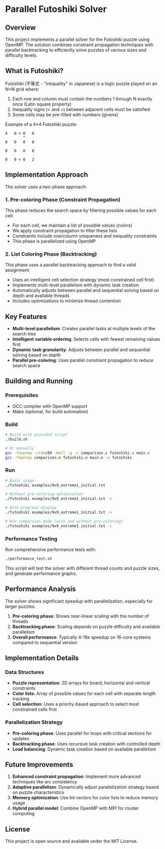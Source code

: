 # Parallel Futoshiki Solver

## Overview

This project implements a parallel solver for the Futoshiki puzzle using OpenMP. The solution combines constraint propagation techniques with parallel backtracking to efficiently solve puzzles of various sizes and difficulty levels.

## What is Futoshiki?

Futoshiki (不等式 - "inequality" in Japanese) is a logic puzzle played on an N×N grid where:

1. Each row and column must contain the numbers 1 through N exactly once (Latin square property)
2. Inequality signs (< and >) between adjacent cells must be satisfied
3. Some cells may be pre-filled with numbers (givens)

Example of a 4×4 Futoshiki puzzle:
```
4   0 < 0   0
        ^
0   0   0   0

0   0   0   0

0   0 < 0   2
```

## Implementation Approach

The solver uses a two-phase approach:

### 1. Pre-coloring Phase (Constraint Propagation)

This phase reduces the search space by filtering possible values for each cell:
- For each cell, we maintain a list of possible values (colors)
- We apply constraint propagation to filter these lists
- Constraints include row/column uniqueness and inequality constraints
- This phase is parallelized using OpenMP

### 2. List Coloring Phase (Backtracking)

This phase uses a parallel backtracking approach to find a valid assignment:
- Uses an intelligent cell selection strategy (most constrained cell first)
- Implements multi-level parallelism with dynamic task creation
- Automatically adjusts between parallel and sequential solving based on depth and available threads
- Includes optimizations to minimize thread contention

## Key Features

- **Multi-level parallelism**: Creates parallel tasks at multiple levels of the search tree
- **Intelligent variable ordering**: Selects cells with fewest remaining values first
- **Dynamic task granularity**: Adjusts between parallel and sequential solving based on depth
- **Parallel pre-coloring**: Uses parallel constraint propagation to reduce search space

## Building and Running

### Prerequisites

- GCC compiler with OpenMP support
- Make (optional, for build automation)

### Build

```bash
# Build with provided script
./build.sh

# Or manually
gcc -fopenmp -std=c99 -Wall -g -c comparison.c futoshiki.c main.c
gcc -fopenmp comparison.o futoshiki.o main.o -o futoshiki
```

### Run

```bash
# Basic usage
./futoshiki examples/9x9_extreme1_initial.txt

# Without pre-coloring optimization
./futoshiki examples/9x9_extreme1_initial.txt -n

# With progress display
./futoshiki examples/9x9_extreme1_initial.txt -v

# Run comparison mode (with and without pre-coloring)
./futoshiki examples/9x9_extreme1_initial.txt -c
```

### Performance Testing

Run comprehensive performance tests with:

```bash
./performance_test.sh
```

This script will test the solver with different thread counts and puzzle sizes, and generate performance graphs.

## Performance Analysis

The solver shows significant speedup with parallelization, especially for larger puzzles:

1. **Pre-coloring phase**: Shows near-linear scaling with the number of threads
2. **Backtracking phase**: Scaling depends on puzzle difficulty and available parallelism
3. **Overall performance**: Typically 4-16x speedup on 16-core systems compared to sequential version

## Implementation Details

### Data Structures

- **Puzzle representation**: 2D arrays for board, horizontal and vertical constraints
- **Color lists**: Array of possible values for each cell with separate length tracking
- **Cell selection**: Uses a priority-based approach to select most constrained cells first

### Parallelization Strategy

- **Pre-coloring phase**: Uses parallel for loops with critical sections for updates
- **Backtracking phase**: Uses recursive task creation with controlled depth
- **Load balancing**: Dynamic task creation based on available parallelism

## Future Improvements

1. **Enhanced constraint propagation**: Implement more advanced techniques like arc consistency
2. **Adaptive parallelism**: Dynamically adjust parallelization strategy based on puzzle characteristics
3. **Memory optimization**: Use bit vectors for color lists to reduce memory usage
4. **Hybrid parallel model**: Combine OpenMP with MPI for cluster computing

## License

This project is open source and available under the MIT License.